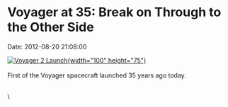 Voyager at 35: Break on Through to the Other Side
=================================================

Date: 2012-08-20 21:08:00

[![Voyager 2
Launch](http://www.jpl.nasa.gov/images/voyager/20120820/pia01480-th.jpg){width="100"
height="75"}](http://www.jpl.nasa.gov/news/news.cfm?release=2012-249&rn=news.xml&rst=3479)\
\
First of the Voyager spacecraft launched 35 years ago today.

\
\
